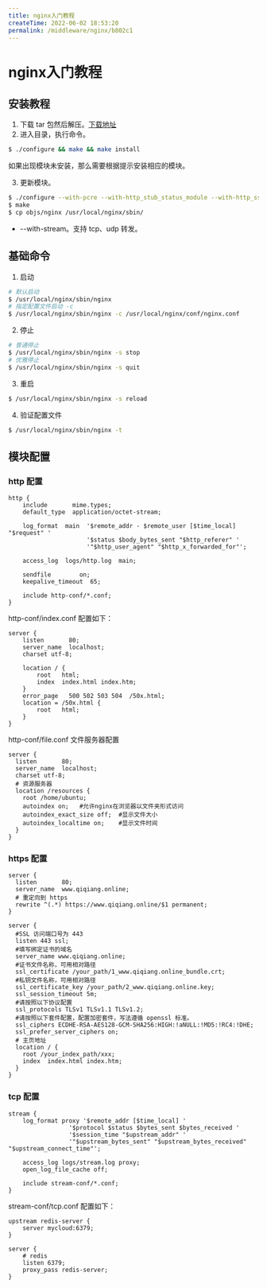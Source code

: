 ```yaml
---
title: nginx入门教程
createTime: 2022-06-02 18:53:20
permalink: /middleware/nginx/b802c1
---
```

# nginx入门教程

## 安装教程

1. 下载 tar 包然后解压。[下载地址](http://nginx.org/en/download.html)
2. 进入目录，执行命令。

```bash
$ ./configure && make && make install
```

如果出现模块未安装，那么需要根据提示安装相应的模块。

3. 更新模块。

```bash
$ ./configure --with-pcre --with-http_stub_status_module --with-http_ssl_module --with-stream
$ make
$ cp objs/nginx /usr/local/nginx/sbin/
```

- --with-stream。支持 tcp、udp 转发。

## 基础命令

1. 启动

```bash
# 默认启动
$ /usr/local/nginx/sbin/nginx
# 指定配置文件启动 -c
$ /usr/local/nginx/sbin/nginx -c /usr/local/nginx/conf/nginx.conf
```

2. 停止

```bash
# 普通停止
$ /usr/local/nginx/sbin/nginx -s stop
# 优雅停止
$ /usr/local/nginx/sbin/nginx -s quit
```

3. 重启

```bash
$ /usr/local/nginx/sbin/nginx -s reload
```

4. 验证配置文件

```bash
$ /usr/local/nginx/sbin/nginx -t
```

## 模块配置

### http 配置

```nginx
http {
    include       mime.types;
    default_type  application/octet-stream;

    log_format  main  '$remote_addr - $remote_user [$time_local] "$request" '
                      '$status $body_bytes_sent "$http_referer" '
                      '"$http_user_agent" "$http_x_forwarded_for"';

    access_log  logs/http.log  main;

    sendfile        on;
    keepalive_timeout  65;

    include http-conf/*.conf;
}
```

http-conf/index.conf 配置如下：

```nginx
server {
    listen       80;
    server_name  localhost;
    charset utf-8;

    location / {
        root   html;
        index  index.html index.htm;
    }
    error_page   500 502 503 504  /50x.html;
    location = /50x.html {
        root   html;
    }
}
```

http-conf/file.conf 文件服务器配置

```nginx
server {
  listen       80;
  server_name  localhost;
  charset utf-8;
  # 资源服务器
  location /resources {
    root /home/ubuntu;
    autoindex on;   #允许nginx在浏览器以文件夹形式访问
    autoindex_exact_size off;  #显示文件大小
    autoindex_localtime on;    #显示文件时间
  }
}
```

### https 配置

```nginx
server {
  listen       80;
  server_name  www.qiqiang.online;
  # 重定向到 https
  rewrite ^(.*) https://www.qiqiang.online/$1 permanent;
}

server {
  #SSL 访问端口号为 443
  listen 443 ssl;
  #填写绑定证书的域名
  server_name www.qiqiang.online;
  #证书文件名称，可用相对路径
  ssl_certificate /your_path/1_www.qiqiang.online_bundle.crt;
  #私钥文件名称，可用相对路径
  ssl_certificate_key /your_path/2_www.qiqiang.online.key;
  ssl_session_timeout 5m;
  #请按照以下协议配置  
  ssl_protocols TLSv1 TLSv1.1 TLSv1.2; 
  #请按照以下套件配置，配置加密套件，写法遵循 openssl 标准。
  ssl_ciphers ECDHE-RSA-AES128-GCM-SHA256:HIGH:!aNULL:!MD5:!RC4:!DHE;
  ssl_prefer_server_ciphers on;
  # 主页地址 
  location / {
    root /your_index_path/xxx;
    index  index.html index.htm;
  }
}
```

### tcp 配置

```nginx
stream {
    log_format proxy '$remote_addr [$time_local] '
                 '$protocol $status $bytes_sent $bytes_received '
                 '$session_time "$upstream_addr" '
                 '"$upstream_bytes_sent" "$upstream_bytes_received" "$upstream_connect_time"';

    access_log logs/stream.log proxy;
    open_log_file_cache off;

    include stream-conf/*.conf;
}
```

stream-conf/tcp.conf 配置如下：

```nginx
upstream redis-server {
    server mycloud:6379;
}

server {
    # redis
    listen 6379;
    proxy_pass redis-server;
}
```
